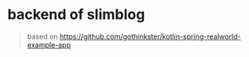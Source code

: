 # backend of slimblog


> based on https://github.com/gothinkster/kotlin-spring-realworld-example-app